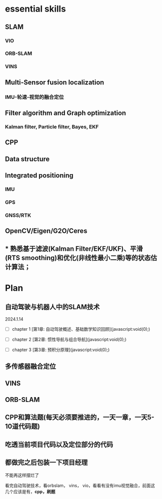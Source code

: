 # essential skills

## SLAM

### VIO

### ORB-SLAM

### VINS

## Multi-Sensor fusion localization

### IMU-轮速-视觉的融合定位

## Filter algorithm and Graph optimization

### Kalman filter, Particle filter, Bayes, EKF

## CPP

## Data structure

## Integrated positioning

### IMU

### GPS

### GNSS/RTK

## OpenCV/Eigen/G2O/Ceres

## \* 熟悉基于滤波(Kalman Filter/EKF/UKF)、平滑(RTS smoothing)和优化(非线性最小二乘)等的状态估计算法；

# Plan

## 自动驾驶与机器人中的SLAM技术

2024\.1.14

- [ ] chapter 1  \[第1章: 自动驾驶概述、基础数学知识回顾\](javascript:void(0);)

- [ ] chapter 2  \[第2章: 惯性导航与组合导航\](javascript:void(0);)

- [ ] chapter 3  \[第3章: 预积分原理\](javascript:void(0);)

## 多传感器融合定位

## VINS

## ORB-SLAM

## CPP和算法题(每天必须要推进的，一天一章，一天5-10道代码题)

## 吃透当前项目代码以及定位部分的代码

## 都做完之后包装一下项目经理

不能再这样摆烂了

看完自动驾驶技术，看orbslam， vins， vio，看看有没有imu视觉融合，前面这几个应该是有，**cpp，刷题**